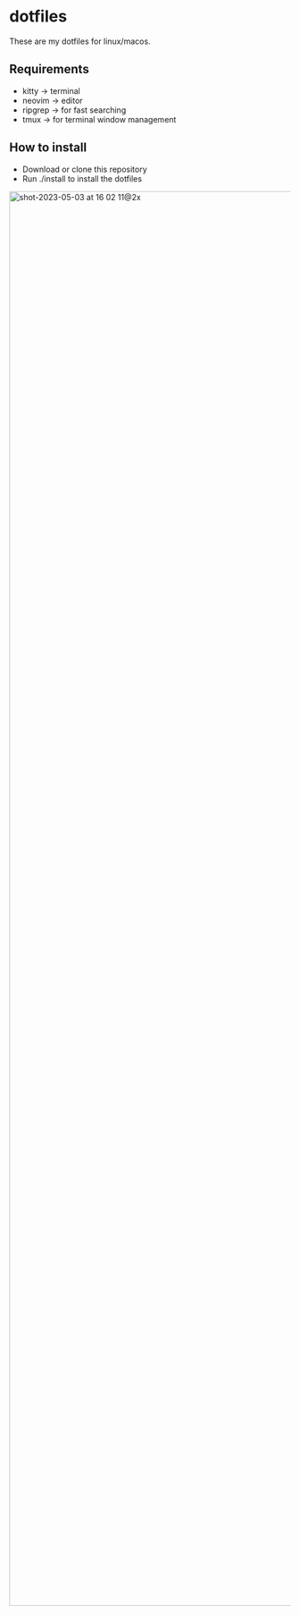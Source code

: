 # dotfiles

These are my dotfiles for linux/macos.

## Requirements
- kitty -> terminal
- neovim -> editor
- ripgrep -> for fast searching
- tmux -> for terminal window management

## How to install

- Download or clone this repository
- Run ./install to install the dotfiles

<img width="2531" alt="shot-2023-05-03 at 16 02 11@2x" src="https://user-images.githubusercontent.com/1410882/236035278-ddb4bfbd-d4e4-46d4-bbfa-c970478737f1.png">

